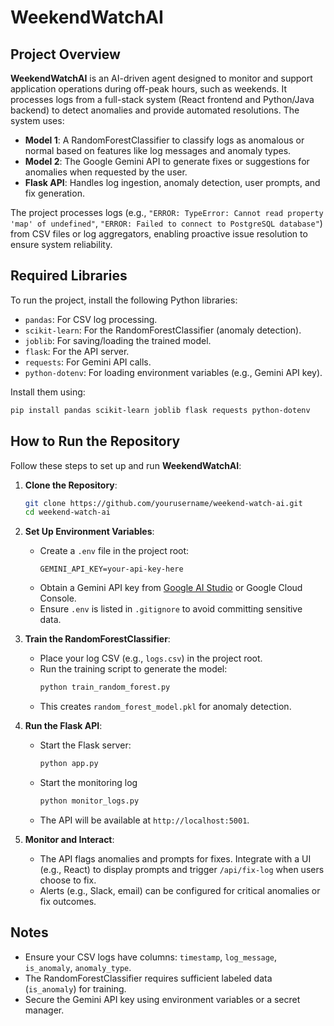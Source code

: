 # WeekendWatchAI

## Project Overview

**WeekendWatchAI** is an AI-driven agent designed to monitor and support application operations during off-peak hours, such as weekends. It processes logs from a full-stack system (React frontend and Python/Java backend) to detect anomalies and provide automated resolutions. The system uses:

- **Model 1**: A RandomForestClassifier to classify logs as anomalous or normal based on features like log messages and anomaly types.
- **Model 2**: The Google Gemini API to generate fixes or suggestions for anomalies when requested by the user.
- **Flask API**: Handles log ingestion, anomaly detection, user prompts, and fix generation.

The project processes logs (e.g., `"ERROR: TypeError: Cannot read property 'map' of undefined"`, `"ERROR: Failed to connect to PostgreSQL database"`) from CSV files or log aggregators, enabling proactive issue resolution to ensure system reliability.

## Required Libraries

To run the project, install the following Python libraries:

- `pandas`: For CSV log processing.
- `scikit-learn`: For the RandomForestClassifier (anomaly detection).
- `joblib`: For saving/loading the trained model.
- `flask`: For the API server.
- `requests`: For Gemini API calls.
- `python-dotenv`: For loading environment variables (e.g., Gemini API key).

Install them using:
```bash
pip install pandas scikit-learn joblib flask requests python-dotenv
```

## How to Run the Repository

Follow these steps to set up and run **WeekendWatchAI**:

1. **Clone the Repository**:
   ```bash
   git clone https://github.com/yourusername/weekend-watch-ai.git
   cd weekend-watch-ai
   ```

2. **Set Up Environment Variables**:
   - Create a `.env` file in the project root:
     ```plaintext
     GEMINI_API_KEY=your-api-key-here
     ```
   - Obtain a Gemini API key from [Google AI Studio](https://aistudio.google.com/) or Google Cloud Console.
   - Ensure `.env` is listed in `.gitignore` to avoid committing sensitive data.

3. **Train the RandomForestClassifier**:
   - Place your log CSV (e.g., `logs.csv`) in the project root.
   - Run the training script to generate the model:
     ```bash
     python train_random_forest.py
     ```
   - This creates `random_forest_model.pkl` for anomaly detection.

5. **Run the Flask API**:
   - Start the Flask server:
     ```bash
     python app.py
     ```
   - Start the monitoring log
     ```bash
     python monitor_logs.py
     ``` 
   - The API will be available at `http://localhost:5001`.

6. **Monitor and Interact**:
   - The API flags anomalies and prompts for fixes. Integrate with a UI (e.g., React) to display prompts and trigger `/api/fix-log` when users choose to fix.
   - Alerts (e.g., Slack, email) can be configured for critical anomalies or fix outcomes.

## Notes
- Ensure your CSV logs have columns: `timestamp`, `log_message`, `is_anomaly`, `anomaly_type`.
- The RandomForestClassifier requires sufficient labeled data (`is_anomaly`) for training.
- Secure the Gemini API key using environment variables or a secret manager.
